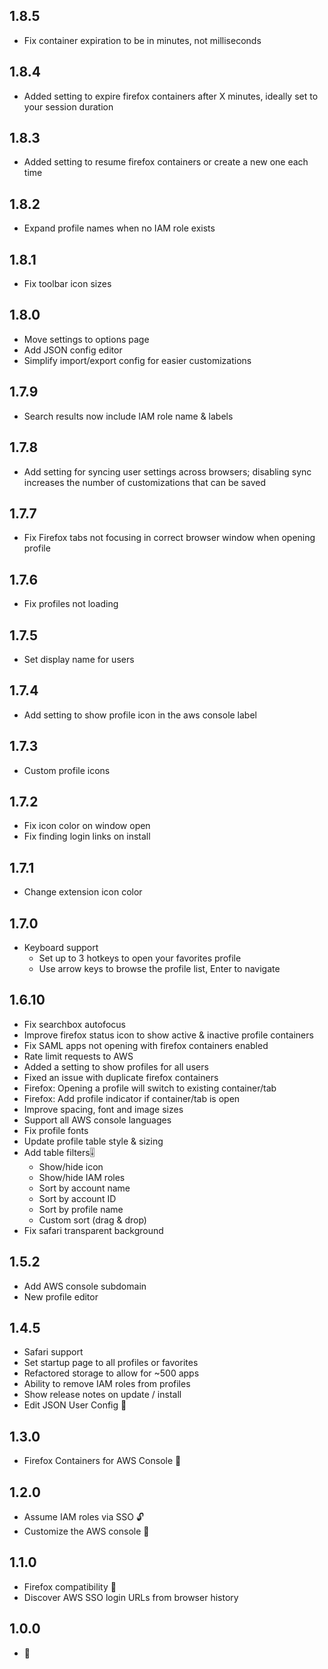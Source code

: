 ## 1.8.5
- Fix container expiration to be in minutes, not milliseconds

## 1.8.4
- Added setting to expire firefox containers after X minutes, ideally set to your session duration

## 1.8.3
- Added setting to resume firefox containers or create a new one each time

## 1.8.2
- Expand profile names when no IAM role exists

## 1.8.1
- Fix toolbar icon sizes

## 1.8.0
- Move settings to options page
- Add JSON config editor
- Simplify import/export config for easier customizations
## 1.7.9
- Search results now include IAM role name & labels

## 1.7.8
- Add setting for syncing user settings across browsers; disabling sync increases the number of customizations that can be saved

## 1.7.7
- Fix Firefox tabs not focusing in correct browser window when opening profile

## 1.7.6
- Fix profiles not loading

## 1.7.5
- Set display name for users

## 1.7.4
- Add setting to show profile icon in the aws console label

## 1.7.3
- Custom profile icons

## 1.7.2
- Fix icon color on window open
- Fix finding login links on install

## 1.7.1
- Change extension icon color

## 1.7.0
- Keyboard support
  - Set up to 3 hotkeys to open your favorites profile
  - Use arrow keys to browse the profile list, Enter to navigate

## 1.6.10
- Fix searchbox autofocus
- Improve firefox status icon to show active & inactive profile containers
- Fix SAML apps not opening with firefox containers enabled
- Rate limit requests to AWS
- Added a setting to show profiles for all users
- Fixed an issue with duplicate firefox containers
- Firefox: Opening a profile will switch to existing container/tab
- Firefox: Add profile indicator if container/tab is open
- Improve spacing, font and image sizes
- Support all AWS console languages
- Fix profile fonts
- Update profile table style & sizing
- Add table filters🎚️
  - Show/hide icon
  - Show/hide IAM roles
  - Sort by account name
  - Sort by account ID
  - Sort by profile name
  - Custom sort (drag & drop)
- Fix safari transparent background

## 1.5.2
- Add AWS console subdomain
- New profile editor

## 1.4.5
- Safari support
- Set startup page to all profiles or favorites
- Refactored storage to allow for ~500 apps
- Ability to remove IAM roles from profiles
- Show release notes on update / install
- Edit JSON User Config 📝

## 1.3.0
- Firefox Containers for AWS Console 🦊

## 1.2.0
- Assume IAM roles via SSO 🔓
- Customize the AWS console 🎨

## 1.1.0
- Firefox compatibility 🦊
- Discover AWS SSO login URLs from browser history

## 1.0.0
- 🎂
